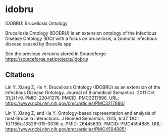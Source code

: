 # idobru
IDOBRU: Brucellosis Ontology

Brucellosis Ontology (IDOBRU) is an extension ontology of the Infectious Disease Ontology (IDO) with a focus on brucellosis, a zoonotic infectious disease caused by Brucella spp. 

See the previous versions stored in Sourceforge:
https://sourceforge.net/projects/idobru/

## Citations

Lin Y, Xiang Z, He Y. Brucellosis Ontology (IDOBRU) as an extension of the Infectious Disease Ontology. Journal of Biomedical Semantics. 2011 Oct 31;2(1):9. PMID: 22041276. PMCID: PMC3217896. 
URL: https://www.ncbi.nlm.nih.gov/pmc/articles/PMC3217896/  

Lin Y, Xiang Z, and He Y. Ontology-based representation and analysis of host-Brucella interactions. J Biomed Semantics. 2015, 6:37. DOI: 10.1186/s13326-015-0036-y. PMID: 26445639. PMCID: PMC4594885.
URL: https://www.ncbi.nlm.nih.gov/pmc/articles/PMC4594885/ 


